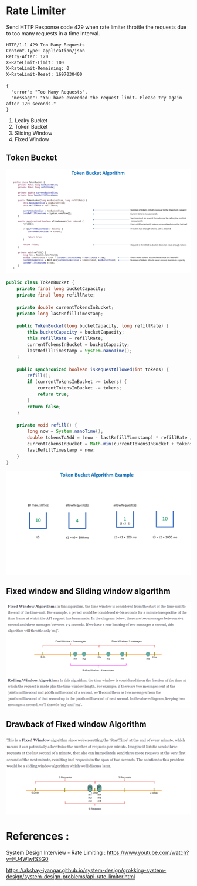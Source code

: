 # Rate Limiter
Send HTTP Response code 429 when rate limiter throttle the requests due to too many requests in a time interval.
```
HTTP/1.1 429 Too Many Requests
Content-Type: application/json
Retry-After: 120
X-RateLimit-Limit: 100
X-RateLimit-Remaining: 0
X-RateLimit-Reset: 1697030400

{
  "error": "Too Many Requests",
  "message": "You have exceeded the request limit. Please try again after 120 seconds."
}
```

1. Leaky Bucket
2. Token Bucket
3. Sliding Window
4. Fixed Window

## Token Bucket

![Token Bucket Algorithm](token-bucket-algorithm.png?raw=true)

```java
public class TokenBucket {
	private final long bucketCapacity;
	private final long refillRate;
	
	private double currentTokensInBucket;
	private long lastRefillTimestamp;
	
	public TokenBucket(long bucketCapacity, long refillRate) {
		this.bucketCapacity = bucketCapacity;
		this.refillRate = refillRate;
		currentTokensInBucket = bucketCapacity;
		lastRefillTimestamp = System.nanoTime();
	}
	
	public synchronized boolean isRequestAllowed(int tokens) {
		refill();
		if (currentTokensInBucket >= tokens) {
			currentTokensInBucket -= tokens;
			return true;
		}
		return false;
	}
	
	private void refill() {
		long now = System.nanoTime();
		double tokensToAdd = (now - lastRefillTimestamp) * refillRate / 1e9;
		currentTokensInBucket = Math.min(currentTokensInBucket + tokensToAdd,  bucketCapacity);
		lastRefillTimestamp = now;
	}
}

```

![Token Bucket Example](token-bucket-example.png?raw=true)

## Fixed window and Sliding window algorithm
![Fixed Window Sliding Window Algorithm](fixed-window-sliding-window-algorithm.PNG?raw=true)


## Drawback of Fixed window Algorithm
![Drawback of fixed window algorithm](drawback-of-fixed-window-algorithm.PNG?raw=true)

# References :
System Design Interview - Rate Limiting  : https://www.youtube.com/watch?v=FU4WlwfS3G0

https://akshay-iyangar.github.io/system-design/grokking-system-design/system-design-problems/api-rate-limiter.html




